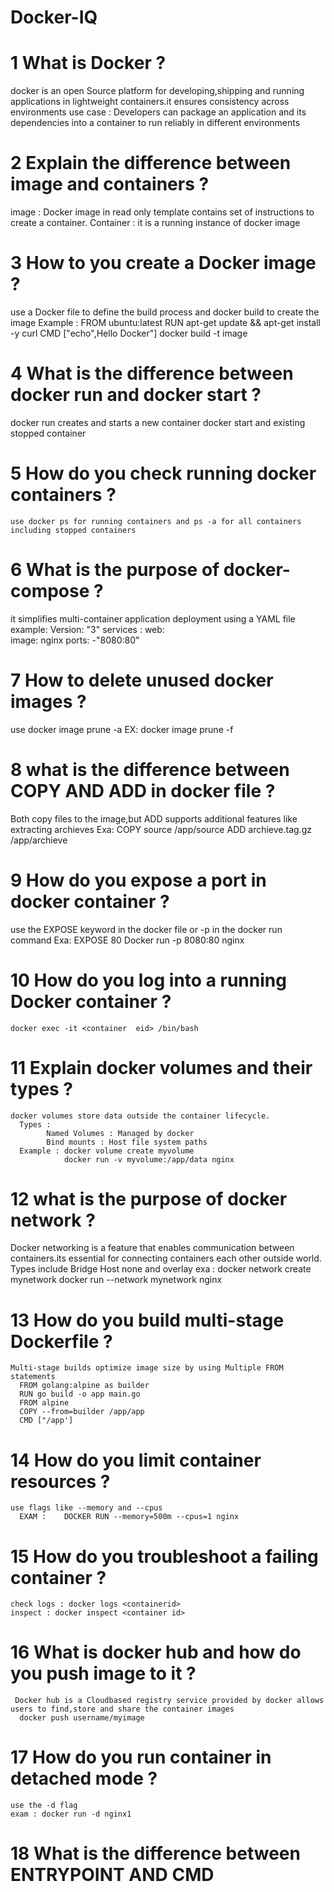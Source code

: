 # Docker-IQ

# 1 What is Docker ? 
docker is an open Source platform for developing,shipping and running applications in lightweight containers.it ensures consistency across
environments
use case : Developers can package an application and its dependencies into a container to run reliably in different environments

# 2 Explain the difference between image and containers ?
   image : Docker image in read only template contains set of instructions to create a container.
   Container : it is a running instance of docker image 

# 3 How to you create a Docker image ? 
   use a Docker file to define the build process and docker build to create the image
   Example : 
       FROM ubuntu:latest
       RUN apt-get update && apt-get install -y curl
       CMD ["echo",Hello Docker"]
     docker build -t image 

# 4 What is the difference between docker run and docker start ?
   docker run creates and starts a new container
   docker start and existing stopped container

# 5 How do you check running docker containers ?
    use docker ps for running containers and ps -a for all containers including stopped containers 

# 6 What is the purpose of docker-compose ?
  it simplifies multi-container application deployment using a YAML file
   example: 
        Version: "3"
         services :
            web:        
               image: nginx
               ports:
                  -"8080:80"

# 7 How to delete unused docker images ?
   use docker image prune -a
   EX: docker image prune -f

# 8 what is the difference between COPY AND ADD in docker file ?
   Both copy files to the image,but ADD supports additional features like extracting archieves 
   Exa: COPY source /app/source
        ADD archieve.tag.gz /app/archieve

# 9 How do you expose a port in docker container ?
   use the EXPOSE keyword in the docker file or -p in the docker run command
   Exa: EXPOSE 80
     Docker run -p 8080:80 nginx

# 10 How do you log into a running Docker container ? 
    docker exec -it <container  eid> /bin/bash

# 11 Explain docker volumes and their types ?
    docker volumes store data outside the container lifecycle. 
      Types :
            Named Volumes : Managed by docker
            Bind mounts : Host file system paths
      Example : docker volume create myvolume
                docker run -v myvolume:/app/data nginx

# 12 what is the purpose of docker network ?
   Docker networking is a feature that enables communication between containers.its essential for connecting containers each 
      other outside world. Types include
      Bridge
      Host
      none and overlay
      exa : docker network create mynetwork
            docker run --network mynetwork nginx   

# 13 How do you build multi-stage Dockerfile ?
    Multi-stage builds optimize image size by using Multiple FROM statements 
      FROM golang:alpine as builder
      RUN go build -o app main.go
      FROM alpine
      COPY --from=builder /app/app
      CMD ["/app']

# 14 How do you limit container resources ?
    use flags like --memory and --cpus
      EXAM :    DOCKER RUN --memory=500m --cpus=1 nginx

# 15 How do you troubleshoot a failing container ?
    check logs : docker logs <containerid>
    inspect : docker inspect <container id>

# 16 What is docker hub and how do you push image to it ? 
     Docker hub is a Cloudbased registry service provided by docker allows users to find,store and share the container images
      docker push username/myimage

# 17 How do you run container in detached mode ?
    use the -d flag
    exam : docker run -d nginx1

# 18 What is the difference between ENTRYPOINT AND CMD 















   
